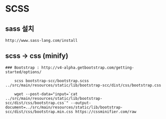 
# SCSS


## sass 설치

    http://www.sass-lang.com/install


## scss -> css (minify)

    ### Bootstrap : http://v4-alpha.getbootstrap.com/getting-started/options/

        scss bootstrap-scc/bootstrap.scss ../src/main/resources/static/lib/bootstrap-scc/dist/css/bootstrap.css

        wget --post-data="input=`cat ../src/main/resources/static/lib/bootstrap-scc/dist/css/bootstrap.css`" --output-document=../src/main/resources/static/lib/bootstrap-scc/dist/css/bootstrap.min.css https://cssminifier.com/raw

